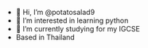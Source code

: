 - 👋 Hi, I’m @potatosalad9
- 👀 I’m interested in learning python
- 🌱 I’m currently studying for my IGCSE
- Based in Thailand

<!---
potatosalad9/potatosalad9 is a ✨ special ✨ repository because its `README.md` (this file) appears on your GitHub profile.
You can click the Preview link to take a look at your changes.
--->
